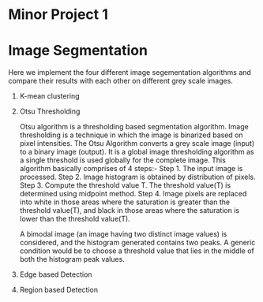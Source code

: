 # Minor Project 1

# **Image Segmentation**

Here we implement the four different image segementation algorithms and compare their results with each other on different grey scale images.
1. K-mean clustering
   
2. Otsu Thresholding
   
   Otsu algorithm is a thresholding based segmentation algorithm. Image thresholding is a technique in which the image is binarized based on pixel intensities. The Otsu Algorithm    converts a grey scale image (input) to a binary image (output). It is a global image thresholding algorithm as a single threshold is used globally for the complete image. This    algorithm basically comprises of 4 steps:-
   Step 1. The input image is processed.
   Step 2. Image histogram is obtained by distribution of pixels.
   Step 3. Compute the threshold value T. The threshold value(T) is determined using midpoint method. 
   Step 4. Image pixels are replaced into white in those areas where the saturation is greater than the threshold value(T), and black in those areas where the saturation is lower            than the threshold value(T).
   
   A bimodal image (an image having two distinct image values) is considered, and the histogram generated contains two peaks. A generic condition would be to choose a threshold      value that lies in the middle of both the histogram peak values.
   






5. Edge based Detection
6. Region based Detection
